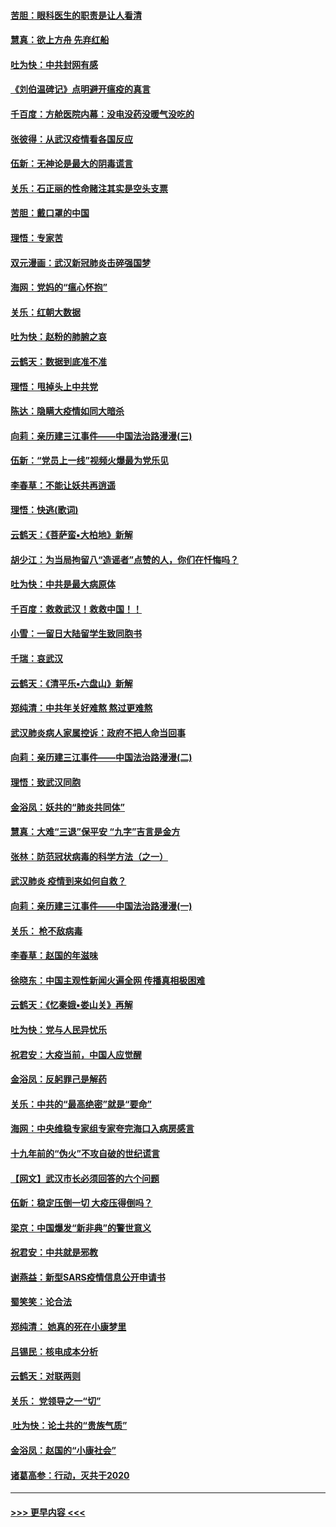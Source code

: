 #### [苦胆：眼科医生的职责是让人看清](../pages/nsc993/n11853840.md?t=02082002) 
#### [慧真：欲上方舟 先弃红船](../pages/nsc993/n11853483.md?t=02082002) 
#### [吐为快：中共封网有感](../pages/nsc993/n11852575.md?t=02082002) 
#### [《刘伯温碑记》点明避开瘟疫的真言](../pages/nsc993/n11852128.md?t=02082002) 
#### [千百度：方舱医院内幕：没电没药没暖气没吃的](../pages/nsc993/n11850211.md?t=02082002) 
#### [张彼得：从武汉疫情看各国反应](../pages/nsc993/n11850102.md?t=02082002) 
#### [伍新：无神论是最大的阴毒谎言](../pages/nsc993/n11846129.md?t=02082002) 
#### [关乐：石正丽的性命赌注其实是空头支票](../pages/nsc993/n11846109.md?t=02082002) 
#### [苦胆：戴口罩的中国](../pages/nsc993/n11845576.md?t=02082002) 
#### [理悟：专家苦](../pages/nsc993/n11845564.md?t=02082002) 
#### [双元漫画：武汉新冠肺炎击碎强国梦](../pages/nsc993/n11843320.md?t=02082002) 
#### [海网：党妈的“瘟心怀抱”](../pages/nsc993/n11840740.md?t=02082002) 
#### [关乐：红朝大数据](../pages/nsc993/n11840675.md?t=02082002) 
#### [吐为快：赵粉的肺腑之哀](../pages/nsc993/n11840618.md?t=02082002) 
#### [云鹤天：数据到底准不准](../pages/nsc993/n11840325.md?t=02082002) 
#### [理悟：甩掉头上中共党](../pages/nsc993/n11838826.md?t=02082002) 
#### [陈达：隐瞒大疫情如同大暗杀](../pages/nsc993/n11838771.md?t=02082002) 
#### [向莉：亲历建三江事件——中国法治路漫漫(三)](../pages/nsc993/n11831825.md?t=02082002) 
#### [伍新：“党员上一线”视频火爆最为党乐见](../pages/nsc993/n11838200.md?t=02082002) 
#### [李春草：不能让妖共再逍遥](../pages/nsc993/n11838102.md?t=02082002) 
#### [理悟：快逃(歌词)](../pages/nsc993/n11838083.md?t=02082002) 
#### [云鹤天：《菩萨蛮▪大柏地》新解](../pages/nsc993/n11838059.md?t=02082002) 
#### [胡少江：为当局拘留八“造谣者”点赞的人，你们在忏悔吗？](../pages/nsc993/n11836801.md?t=02082002) 
#### [吐为快：中共是最大病原体](../pages/nsc993/n11836748.md?t=02082002) 
#### [千百度：救救武汉！救救中国！！](../pages/nsc993/n11836145.md?t=02082002) 
#### [小雪：一留日大陆留学生致同胞书](../pages/nsc993/n11834624.md?t=02082002) 
#### [千瑞：哀武汉](../pages/nsc993/n11833647.md?t=02082002) 
#### [云鹤天：《清平乐▪六盘山》新解](../pages/nsc993/n11833611.md?t=02082002) 
#### [郑纯清：中共年关好难熬 熬过更难熬](../pages/nsc993/n11833489.md?t=02082002) 
#### [武汉肺炎病人家属控诉：政府不把人命当回事](../pages/nsc993/n11833205.md?t=02082002) 
#### [向莉：亲历建三江事件——中国法治路漫漫(二)](../pages/nsc993/n11829102.md?t=02082002) 
#### [理悟：致武汉同胞](../pages/nsc993/n11831522.md?t=02082002) 
#### [金浴凤：妖共的“肺炎共同体”](../pages/nsc993/n11829448.md?t=02082002) 
#### [慧真：大难“三退”保平安 “九字”吉言是金方](../pages/nsc993/n11829501.md?t=02082002) 
#### [张林：防范冠状病毒的科学方法（之一）](../pages/nsc993/n11828618.md?t=02082002) 
#### [武汉肺炎 疫情到来如何自救？](../pages/nsc993/n11827632.md?t=02082002) 
#### [向莉：亲历建三江事件——中国法治路漫漫(一)](../pages/nsc993/n11827190.md?t=02082002) 
#### [关乐： 枪不敌病毒](../pages/nsc993/n11826746.md?t=02082002) 
#### [李春草：赵国的年滋味](../pages/nsc993/n11826321.md?t=02082002) 
#### [徐晓东：中国主观性新闻火遍全网 传播真相极困难](../pages/nsc993/n11826508.md?t=02082002) 
#### [云鹤天：《忆秦娥▪娄山关》再解](../pages/nsc993/n11824682.md?t=02082002) 
#### [吐为快：党与人民异忧乐](../pages/nsc993/n11824660.md?t=02082002) 
#### [祝君安：大疫当前，中国人应觉醒](../pages/nsc993/n11821946.md?t=02082002) 
#### [金浴凤：反躬罪己是解药](../pages/nsc993/n11820280.md?t=02082002) 
#### [关乐：中共的“最高绝密”就是“要命”](../pages/nsc993/n11816946.md?t=02082002) 
#### [海网：中央维稳专家组专家夸完海口入病房感言](../pages/nsc993/n11815138.md?t=02082002) 
#### [十九年前的“伪火”不攻自破的世纪谎言](../pages/nsc993/n11813238.md?t=02082002) 
#### [【网文】武汉市长必须回答的六个问题](../pages/nsc993/n11813848.md?t=02082002) 
#### [伍新：稳定压倒一切 大疫压得倒吗？](../pages/nsc993/n11812634.md?t=02082002) 
#### [梁京：中国爆发“新非典”的警世意义](../pages/nsc993/n11812554.md?t=02082002) 
#### [祝君安：中共就是邪教](../pages/nsc993/n11812431.md?t=02082002) 
#### [谢燕益：新型SARS疫情信息公开申请书](../pages/nsc993/n11808840.md?t=02082002) 
#### [蜀笑笑：论合法](../pages/nsc993/n11808064.md?t=02082002) 
#### [郑纯清： 她真的死在小康梦里](../pages/nsc993/n11806623.md?t=02082002) 
#### [吕锡民：核电成本分析](../pages/nsc993/n11806284.md?t=02082002) 
#### [云鹤天：对联两则](../pages/nsc993/n11805957.md?t=02082002) 
#### [关乐： 党领导之一“切”](../pages/nsc993/n11804505.md?t=02082002) 
#### [ 吐为快：论土共的“贵族气质”](../pages/nsc993/n11804490.md?t=02082002) 
#### [金浴凤：赵国的“小康社会”](../pages/nsc993/n11804452.md?t=02082002) 
#### [诸葛高参：行动，灭共于2020](../pages/nsc993/n11804120.md?t=02082002) 

----
#### [ >>> 更早内容 <<< ](../indexes/nsc993-earlier.md)
